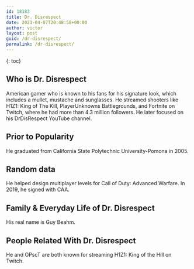 ```yaml
---
id: 18183
title: Dr. Disrespect
date: 2021-04-07T20:48:58+00:00
author: victor
layout: post
guid: /dr-disrespect/
permalink: /dr-disrespect/
---
```



{: toc}


## Who is Dr. Disrespect



American gamer who is known to his fans for his signature look, which includes a mullet, mustache and sunglasses. He streamed shooters like H1Z1: King of The Kill, PlayerUnknowns Battlegrounds, and Fortnite on Twitch, where he had more than 4.3 million followers. He later focused on his DrDisRespect YouTube channel.

                
                
                
## Prior to Popularity



He graduated from California State Polytechnic University-Pomona in 2005. 

                
                
                
## Random data



He helped design multiplayer levels for Call of Duty: Advanced Warfare. In 2019, he signed with CAA. 

                
                
                
## Family & Everyday Life of Dr. Disrespect



His real name is Guy Beahm. 

                
                
                
## People Related With Dr. Disrespect



He and OPscT are both known for streaming H1Z1: King of the Hill on Twitch. 

                
              
            
          
          
          